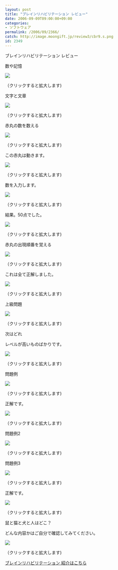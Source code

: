 ```yaml
---
layout: post
title: "ブレインリハビリテーション レビュー"
date: 2006-09-09T09:00:00+09:00
categories:
- ソフトウェア
permalink: /2006/09/2366/
catch: http://image.moongift.jp/review3/cbr9.s.png
id: 2349
---
```

ブレインリハビリテーション レビュー  
<!--more-->

数や記憶

  

[![](http://image.moongift.jp/review3/cbr2.s.png)](http://image.moongift.jp/review3/cbr2.png)  
  
（クリックすると拡大します)

  

文字と文章

  

[![](http://image.moongift.jp/review3/cbr1.s.png)](http://image.moongift.jp/review3/cbr1.png)  
  
（クリックすると拡大します)

  

赤丸の数を数える

  

[![](http://image.moongift.jp/review3/cbr3.s.png)](http://image.moongift.jp/review3/cbr3.png)  
  
（クリックすると拡大します)

  

この赤丸は動きます。

  

[![](http://image.moongift.jp/review3/cbr4.s.png)](http://image.moongift.jp/review3/cbr4.png)  
  
（クリックすると拡大します)

  

数を入力します。

  

[![](http://image.moongift.jp/review3/cbr5.s.png)](http://image.moongift.jp/review3/cbr5.png)  
  
（クリックすると拡大します)

  

結果。50点でした。

  

[![](http://image.moongift.jp/review3/cbr6.s.png)](http://image.moongift.jp/review3/cbr6.png)  
  
（クリックすると拡大します)

  

赤丸の出現順番を覚える

  

  

[![](http://image.moongift.jp/review3/cbr7.s.png)](http://image.moongift.jp/review3/cbr7.png)  
  
（クリックすると拡大します)

  

これは全て正解しました。

  

[![](http://image.moongift.jp/review3/cbr8.s.png)](http://image.moongift.jp/review3/cbr8.png)  
  
（クリックすると拡大します)

  

上級問題

  

[![](http://image.moongift.jp/review3/cbr9.s.png)](http://image.moongift.jp/review3/cbr9.png)  
  
（クリックすると拡大します)

  

次はどれ

  

レベルが高いものばかりです。

  

[![](http://image.moongift.jp/review3/cbr10.s.png)](http://image.moongift.jp/review3/cbr10.png)  
  
（クリックすると拡大します)

  

問題例

  

[![](http://image.moongift.jp/review3/cbr11.s.png)](http://image.moongift.jp/review3/cbr11.png)  
  
（クリックすると拡大します)

  

正解です。

  

[![](http://image.moongift.jp/review3/cbr12.s.png)](http://image.moongift.jp/review3/cbr12.png)  
  
（クリックすると拡大します)

  

問題例2

  

[![](http://image.moongift.jp/review3/cbr13.s.png)](http://image.moongift.jp/review3/cbr13.png)  
  
（クリックすると拡大します)

  

問題例3

  

[![](http://image.moongift.jp/review3/cbr14.s.png)](http://image.moongift.jp/review3/cbr14.png)  
  
（クリックすると拡大します)

  

正解です。

  

[![](http://image.moongift.jp/review3/cbr15.s.png)](http://image.moongift.jp/review3/cbr15.png)  
  
（クリックすると拡大します)

  

鼠と猫と犬と人はどこ？

  

どんな内容かはご自分で確認してみてください。

  

[![](http://image.moongift.jp/review3/cbr16.s.png)](http://image.moongift.jp/review3/cbr16.png)  
  
（クリックすると拡大します)

  

[ブレインリハビリテーション 紹介はこちら](http://fw.moongift.jp/intro/i-2365.html)

